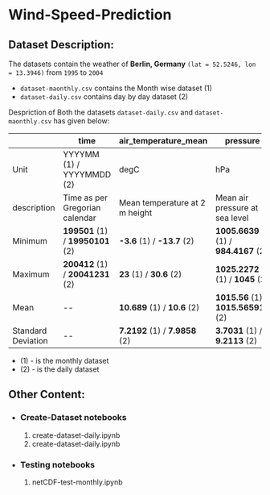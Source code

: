 # Wind-Speed-Prediction

## Dataset Description:

The datasets contain the weather of **Berlin, Germany** `(lat = 52.5246, lon = 13.3946)` from `1995` to `2004`

- `dataset-maonthly.csv` contains the Month wise dataset (1)
- `dataset-daily.csv` contains day by day dataset (2)

Despriction of Both the datasets `dataset-daily.csv` and `dataset-maonthly.csv` has given below:

|             | time                      | air_temperature_mean | pressure | wind_direction | wind_speed |
|-------------|---------------------------|----------------------|----------|----------------|------------|
| Unit        | YYYYMM (1) / YYYYMMDD (2) | degC                 | hPa      | deg            | m/s        |
| description | Time as per Gregorian calendar | Mean temperature at 2 m height | Mean air pressure at sea level | Wind direction in 10 m height | Mean wind speed at 10 m height |
| Minimum | **199501** (1) / **19950101** (2) | **-3.6** (1) / **-13.7** (2)  | **1005.6639** (1) / **984.4167** (2)  | **7** (1) / **0** (2)     | **2.3** (1) / **0.7** (2) |
| Maximum | **200412** (1) / **20041231** (2) | **23** (1) / **30.6** (2)     | **1025.2272** (1) / **1045** (2)      | **359** (1) / **359** (2) | **5.2** (1) / **10.3** (2) |
| Mean | --                               | **10.689** (1) / **10.6** (2) | **1015.56** (1) / **1015.565916** (2) | **225.425** (1) / **200.6731** (2) | **3.4691**(1) / **3.46367** (2) |
| Standard Deviation | --                 | **7.2192** (1) /  **7.9858** (2) | **3.7031** (1) / **9.2113** (2) | **68.5984** (1) / **90.7423** (2) | **0.5982** (1) / **1.458** (2) |

- (1) - is the monthly dataset
- (2) - is the daily dataset

## Other Content:

- ### Create-Dataset notebooks
    1. create-dataset-daily.ipynb
    2. create-dataset-daily.ipynb

- ### Testing notebooks
    1.  netCDF-test-monthly.ipynb

